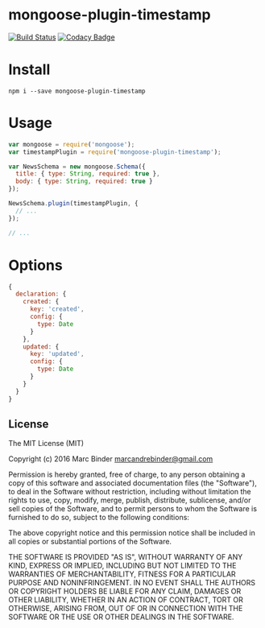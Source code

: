 # mongoose-plugin-timestamp
[![Build Status](https://circleci.com/gh/MrBoolean/mongoose-plugin-timestamp.svg?style=shield&circle-token=adcd04014305c8bcb9a2e220fd9e5a3b5ccd0f84)](https://circleci.com/gh/MrBoolean/mmongoose-plugin-timestamp/tree/master) [![Codacy Badge](https://api.codacy.com/project/badge/grade/86af92bf8dd74e3698ab0c79496cf364)](https://www.codacy.com/app/mrboolean/mongoose-plugin-timestamp)


# Install
```
npm i --save mongoose-plugin-timestamp
```

# Usage
```javascript
var mongoose = require('mongoose');
var timestampPlugin = require('mongoose-plugin-timestamp');

var NewsSchema = new mongoose.Schema({
  title: { type: String, required: true },
  body: { type: String, required: true }
});

NewsSchema.plugin(timestampPlugin, {
  // ...
});

// ...
```

# Options
```javascript
{
  declaration: {
    created: {
      key: 'created',
      config: {
        type: Date
      }
    },
    updated: {
      key: 'updated',
      config: {
        type: Date
      }
    }
  }
}
```

## License
The MIT License (MIT)

Copyright (c) 2016 Marc Binder <marcandrebinder@gmail.com>

Permission is hereby granted, free of charge, to any person obtaining a copy
of this software and associated documentation files (the "Software"), to deal
in the Software without restriction, including without limitation the rights
to use, copy, modify, merge, publish, distribute, sublicense, and/or sell
copies of the Software, and to permit persons to whom the Software is
furnished to do so, subject to the following conditions:

The above copyright notice and this permission notice shall be included in
all copies or substantial portions of the Software.

THE SOFTWARE IS PROVIDED "AS IS", WITHOUT WARRANTY OF ANY KIND, EXPRESS OR
IMPLIED, INCLUDING BUT NOT LIMITED TO THE WARRANTIES OF MERCHANTABILITY,
FITNESS FOR A PARTICULAR PURPOSE AND NONINFRINGEMENT. IN NO EVENT SHALL THE
AUTHORS OR COPYRIGHT HOLDERS BE LIABLE FOR ANY CLAIM, DAMAGES OR OTHER
LIABILITY, WHETHER IN AN ACTION OF CONTRACT, TORT OR OTHERWISE, ARISING FROM,
OUT OF OR IN CONNECTION WITH THE SOFTWARE OR THE USE OR OTHER DEALINGS IN
THE SOFTWARE.
